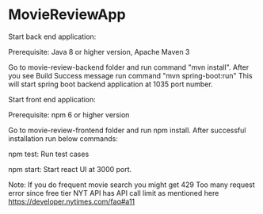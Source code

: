 # MovieReviewApp

Start back end application:

Prerequisite: Java 8 or higher version, Apache Maven 3
  
Go to movie-review-backend folder and run command "mvn install". After you see Build Success message run command "mvn spring-boot:run"
This will start spring boot backend application at 1035 port number.


Start front end application:

Prerequisite: npm 6 or higher version

Go to movie-review-frontend folder and run npm install. After successful installation run below commands:

npm test: Run test cases

npm start: Start react UI at 3000 port.

Note: If you do frequent movie search you might get 429 Too many request error since free tier NYT API has API call limit as mentioned here https://developer.nytimes.com/faq#a11